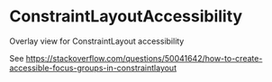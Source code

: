 # ConstraintLayoutAccessibility
Overlay view for ConstraintLayout accessibility

See https://stackoverflow.com/questions/50041642/how-to-create-accessible-focus-groups-in-constraintlayout
